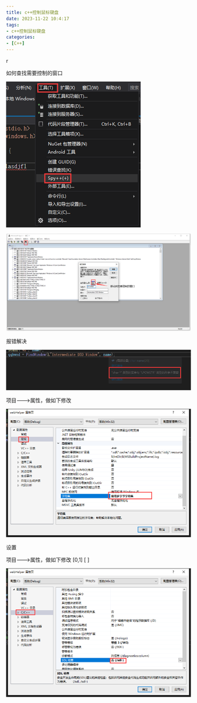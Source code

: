 ```yaml
---
title: c++控制鼠标键盘
date: 2023-11-22 10:4:17
tags:
- c++控制鼠标键盘
categories:
- [C++]
---
```


r





如何查找需要控制的窗口

![image-20240411155818366](c++_Keyboard_mouse/image-20240411155818366.png)

![image-20240411155625158](c++_Keyboard_mouse/image-20240411155625158.png)

报错解决

![image-20240411160412231](c++_Keyboard_mouse/image-20240411160412231.png)

项目--->属性，做如下修改

![image-20240411160308418](c++_Keyboard_mouse/image-20240411160308418.png)



设置

项目--->属性，做如下修改 [0,1] [ ]



![image-20240411161342338](c++_Keyboard_mouse/image-20240411161342338.png)
